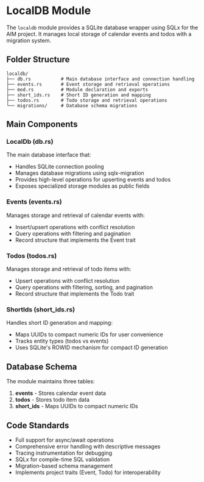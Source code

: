 # LocalDB Module

The `localdb` module provides a SQLite database wrapper using SQLx for the AIM project. It manages local storage of calendar events and todos with a migration system.

## Folder Structure

```
localdb/
├── db.rs           # Main database interface and connection handling
├── events.rs       # Event storage and retrieval operations
├── mod.rs          # Module declaration and exports
├── short_ids.rs    # Short ID generation and mapping
├── todos.rs        # Todo storage and retrieval operations
└── migrations/     # Database schema migrations
```

## Main Components

### LocalDb (db.rs)

The main database interface that:

- Handles SQLite connection pooling
- Manages database migrations using sqlx-migration
- Provides high-level operations for upserting events and todos
- Exposes specialized storage modules as public fields

### Events (events.rs)

Manages storage and retrieval of calendar events with:

- Insert/upsert operations with conflict resolution
- Query operations with filtering and pagination
- Record structure that implements the Event trait

### Todos (todos.rs)

Manages storage and retrieval of todo items with:

- Upsert operations with conflict resolution
- Query operations with filtering, sorting, and pagination
- Record structure that implements the Todo trait

### ShortIds (short_ids.rs)

Handles short ID generation and mapping:

- Maps UUIDs to compact numeric IDs for user convenience
- Tracks entity types (todos vs events)
- Uses SQLite's ROWID mechanism for compact ID generation

## Database Schema

The module maintains three tables:

1. **events** - Stores calendar event data
2. **todos** - Stores todo item data
3. **short_ids** - Maps UUIDs to compact numeric IDs

## Code Standards

- Full support for async/await operations
- Comprehensive error handling with descriptive messages
- Tracing instrumentation for debugging
- SQLx for compile-time SQL validation
- Migration-based schema management
- Implements project traits (Event, Todo) for interoperability
